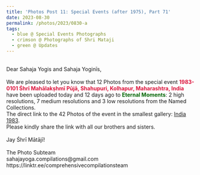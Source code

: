 ```yaml
---
title: 'Photos Post 11: Special Events (after 1975), Part 71'
date: 2023-08-30
permalink: /photos/2023/0830-a
tags:
  - blue @ Special Events Photographs
  - crimson @ Photographs of Shri Mataji
  - green @ Updates
---
```


<p>
<br>
Dear Sahaja Yogis and Sahaja Yoginīs,<br>
<br>
We are pleased to let you know that 12 Photos from the special event <font color="Crimson"><b>1983-0101 Śhrī Mahālakṣhmī Pūjā, Shahupuri, Kolhapur, Maharashtra, India</b></font> have been uploaded today and 12 days ago to <font color="DarkGreen"><b>Eternal Moments</b></font>: 2 high resolutions, 7 medium resolutions and 3 low resolutions from the Named Collections.<br>
The direct link to the 42 Photos of the event in the smallest gallery: <a href="https://eternalmoments.smugmug.com/Countries/India/1983"> India 1983</a>.<br>
Please kindly share the link with all our brothers and sisters.<br>
<br>
Jay Śhrī Mātājī!<br>
<br>
The Photo Subteam<br>
sahajayoga.compilations@gmail.com<br>
https://linktr.ee/comprehensivecompilationsteam<br>
</p>